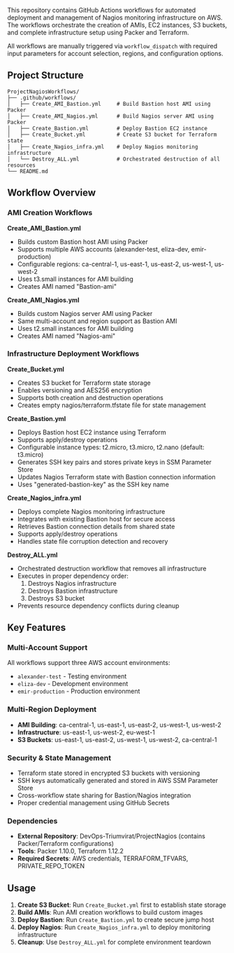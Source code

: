 
This repository contains GitHub Actions workflows for automated deployment and management of Nagios monitoring infrastructure on AWS. The workflows orchestrate the creation of AMIs, EC2 instances, S3 buckets, and complete infrastructure setup using Packer and Terraform.

All workflows are manually triggered via `workflow_dispatch` with required input parameters for account selection, regions, and configuration options.

## Project Structure

```
ProjectNagiosWorkflows/
├── .github/workflows/
│   ├── Create_AMI_Bastion.yml     # Build Bastion host AMI using Packer
│   ├── Create_AMI_Nagios.yml      # Build Nagios server AMI using Packer
│   ├── Create_Bastion.yml         # Deploy Bastion EC2 instance
│   ├── Create_Bucket.yml          # Create S3 bucket for Terraform state
│   ├── Create_Nagios_infra.yml    # Deploy Nagios monitoring infrastructure
│   └── Destroy_ALL.yml            # Orchestrated destruction of all resources
└── README.md
```

## Workflow Overview

### AMI Creation Workflows

**Create_AMI_Bastion.yml**
- Builds custom Bastion host AMI using Packer
- Supports multiple AWS accounts (alexander-test, eliza-dev, emir-production)
- Configurable regions: ca-central-1, us-east-1, us-east-2, us-west-1, us-west-2
- Uses t3.small instances for AMI building
- Creates AMI named "Bastion-ami"

**Create_AMI_Nagios.yml**
- Builds custom Nagios server AMI using Packer
- Same multi-account and region support as Bastion AMI
- Uses t2.small instances for AMI building
- Creates AMI named "Nagios-ami"

### Infrastructure Deployment Workflows

**Create_Bucket.yml**
- Creates S3 bucket for Terraform state storage
- Enables versioning and AES256 encryption
- Supports both creation and destruction operations
- Creates empty nagios/terraform.tfstate file for state management

**Create_Bastion.yml**
- Deploys Bastion host EC2 instance using Terraform
- Supports apply/destroy operations
- Configurable instance types: t2.micro, t3.micro, t2.nano (default: t3.micro)
- Generates SSH key pairs and stores private keys in SSM Parameter Store
- Updates Nagios Terraform state with Bastion connection information
- Uses "generated-bastion-key" as the SSH key name

**Create_Nagios_infra.yml**
- Deploys complete Nagios monitoring infrastructure
- Integrates with existing Bastion host for secure access
- Retrieves Bastion connection details from shared state
- Supports apply/destroy operations
- Handles state file corruption detection and recovery

**Destroy_ALL.yml**
- Orchestrated destruction workflow that removes all infrastructure
- Executes in proper dependency order:
  1. Destroys Nagios infrastructure
  2. Destroys Bastion infrastructure  
  3. Destroys S3 bucket
- Prevents resource dependency conflicts during cleanup

## Key Features

### Multi-Account Support
All workflows support three AWS account environments:
- `alexander-test` - Testing environment
- `eliza-dev` - Development environment  
- `emir-production` - Production environment

### Multi-Region Deployment
- **AMI Building**: ca-central-1, us-east-1, us-east-2, us-west-1, us-west-2
- **Infrastructure**: us-east-1, us-west-2, eu-west-1
- **S3 Buckets**: us-east-1, us-east-2, us-west-1, us-west-2, ca-central-1

### Security & State Management
- Terraform state stored in encrypted S3 buckets with versioning
- SSH keys automatically generated and stored in AWS SSM Parameter Store
- Cross-workflow state sharing for Bastion/Nagios integration
- Proper credential management using GitHub Secrets

### Dependencies
- **External Repository**: DevOps-Triumvirat/ProjectNagios (contains Packer/Terraform configurations)
- **Tools**: Packer 1.10.0, Terraform 1.12.2
- **Required Secrets**: AWS credentials, TERRAFORM_TFVARS, PRIVATE_REPO_TOKEN

## Usage

1. **Create S3 Bucket**: Run `Create_Bucket.yml` first to establish state storage
2. **Build AMIs**: Run AMI creation workflows to build custom images
3. **Deploy Bastion**: Run `Create_Bastion.yml` to create secure jump host
4. **Deploy Nagios**: Run `Create_Nagios_infra.yml` to deploy monitoring infrastructure
5. **Cleanup**: Use `Destroy_ALL.yml` for complete environment teardown

